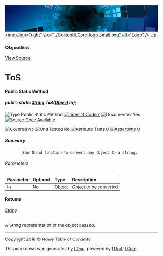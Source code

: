 ![](../Content/LCore-banner-small.png "")
[&lt;img align=&quot;right&quot; src=&quot;../Content/LCore-logo-small.png&quot; alt=&quot;Logo&quot; /&gt;](../../README.md)
[Up](ObjectExt.md)

### ObjectExt
[View Source](../Extensions/Reference%20Types/ObjectExt.cs)

# ToS

#### Public Static Method

##### public static <a href="https://msdn.microsoft.com/en-us/library/system.string.aspx" alt="">String</a> ToS(<a href="https://msdn.microsoft.com/en-us/library/system.object.aspx" alt="">Object</a> In);

![Type Public Static Method](http://b.repl.ca/v1/Type-Public%20Static%20Method-Blue.png "") [![Lines of Code 7](http://b.repl.ca/v1/Lines%20of%20Code-7-blue.png "")](../Extensions/Reference%20Types/ObjectExt.cs#L4207)    ![Documented Yes](http://b.repl.ca/v1/Documented-Yes-brightgreen.png "") [![Source Code Available](http://b.repl.ca/v1/Source%20Code-Available-brightgreen.png "")](../Extensions/Reference%20Types/ObjectExt.cs#L4207)

![Covered No](http://b.repl.ca/v1/Covered-No-red.png "") ![Unit Tested No](http://b.repl.ca/v1/Unit%20Tested-No-lightgrey.png "") ![Attribute Tests 0](http://b.repl.ca/v1/Attribute%20Tests-0-lightgrey.png "") [![Assertions 0](http://b.repl.ca/v1/Assertions-0-lightgrey.png "")](../Extensions/Reference%20Types/ObjectExt.cs)

##### Summary

            Shorthand function to convert any object to a string.
            

###### Parameters

Parameter | Optional | Type | Description
:---  | :---  | :---  | :--- 
In | No | [Object](https://msdn.microsoft.com/en-us/library/system.object.aspx) | Object to be converted


#### Returns

###### [String](https://msdn.microsoft.com/en-us/library/system.string.aspx)
A String representation of the object passed.



---

Copyright 2016 &copy; [Home](../../README.md) [Table of Contents](../../TableOfContents.md)

This markdown was generated by [LDoc](https://github.com/CodeSingularity/LDoc), powered by [LUnit](https://github.com/CodeSingularity/LUnit), [LCore](https://github.com/CodeSingularity/LCore)
